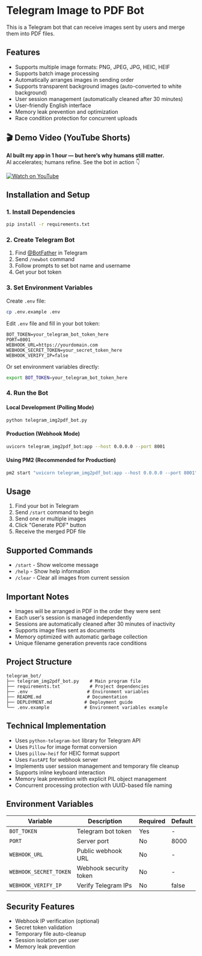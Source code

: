 # Telegram Image to PDF Bot

This is a Telegram bot that can receive images sent by users and merge them into PDF files.

## Features

- Supports multiple image formats: PNG, JPEG, JPG, HEIC, HEIF
- Supports batch image processing
- Automatically arranges images in sending order
- Supports transparent background images (auto-converted to white background)
- User session management (automatically cleaned after 30 minutes)
- User-friendly English interface
- Memory leak prevention and optimization
- Race condition protection for concurrent uploads


## 🎬 Demo Video (YouTube Shorts)

**AI built my app in 1 hour — but here’s why humans still matter.**  
AI accelerates; humans refine. See the bot in action 👇

[![Watch on YouTube](https://img.youtube.com/vi/JFquJVEqLpg/hqdefault.jpg)](https://youtube.com/shorts/JFquJVEqLpg?feature=share)


## Installation and Setup

### 1. Install Dependencies

```bash
pip install -r requirements.txt
```

### 2. Create Telegram Bot

1. Find [@BotFather](https://t.me/botfather) in Telegram
2. Send `/newbot` command
3. Follow prompts to set bot name and username
4. Get your bot token

### 3. Set Environment Variables

Create `.env` file:

```bash
cp .env.example .env
```

Edit `.env` file and fill in your bot token:

```
BOT_TOKEN=your_telegram_bot_token_here
PORT=8001
WEBHOOK_URL=https://yourdomain.com
WEBHOOK_SECRET_TOKEN=your_secret_token_here
WEBHOOK_VERIFY_IP=false
```

Or set environment variables directly:

```bash
export BOT_TOKEN=your_telegram_bot_token_here
```

### 4. Run the Bot

#### Local Development (Polling Mode)
```bash
python telegram_img2pdf_bot.py
```

#### Production (Webhook Mode)
```bash
uvicorn telegram_img2pdf_bot:app --host 0.0.0.0 --port 8001
```

#### Using PM2 (Recommended for Production)
```bash
pm2 start "uvicorn telegram_img2pdf_bot:app --host 0.0.0.0 --port 8001" --name telegram-img2pdf-bot
```

## Usage

1. Find your bot in Telegram
2. Send `/start` command to begin
3. Send one or multiple images
4. Click "Generate PDF" button
5. Receive the merged PDF file

## Supported Commands

- `/start` - Show welcome message
- `/help` - Show help information
- `/clear` - Clear all images from current session

## Important Notes

- Images will be arranged in PDF in the order they were sent
- Each user's session is managed independently
- Sessions are automatically cleaned after 30 minutes of inactivity
- Supports image files sent as documents
- Memory optimized with automatic garbage collection
- Unique filename generation prevents race conditions

## Project Structure

```
telegram_bot/
├── telegram_img2pdf_bot.py    # Main program file
├── requirements.txt           # Project dependencies
├── .env                      # Environment variables
├── README.md                 # Documentation
├── DEPLOYMENT.md            # Deployment guide
└── .env.example             # Environment variables example
```

## Technical Implementation

- Uses `python-telegram-bot` library for Telegram API
- Uses `Pillow` for image format conversion
- Uses `pillow-heif` for HEIC format support
- Uses `FastAPI` for webhook server
- Implements user session management and temporary file cleanup
- Supports inline keyboard interaction
- Memory leak prevention with explicit PIL object management
- Concurrent processing protection with UUID-based file naming

## Environment Variables

| Variable | Description | Required | Default |
|----------|-------------|----------|---------|
| `BOT_TOKEN` | Telegram bot token | Yes | - |
| `PORT` | Server port | No | 8000 |
| `WEBHOOK_URL` | Public webhook URL | No | - |
| `WEBHOOK_SECRET_TOKEN` | Webhook security token | No | - |
| `WEBHOOK_VERIFY_IP` | Verify Telegram IPs | No | false |

## Security Features

- Webhook IP verification (optional)
- Secret token validation
- Temporary file auto-cleanup
- Session isolation per user
- Memory leak prevention
